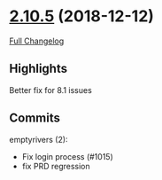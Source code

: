 # [2.10.5](https://github.com/WeakAuras/WeakAuras2/tree/2.10.5) (2018-12-12)

[Full Changelog](https://github.com/WeakAuras/WeakAuras2/compare/2.10.4...2.10.5)

## Highlights

 Better fix for 8.1 issues 

## Commits

emptyrivers (2):

- Fix login process (#1015)
- fix PRD regression

